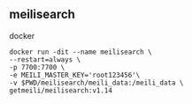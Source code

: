 ## meilisearch

docker

```shell
docker run -dit --name meilisearch \
--restart=always \
-p 7700:7700 \
-e MEILI_MASTER_KEY='root123456'\
-v $PWD/meilisearch/meili_data:/meili_data \
getmeili/meilisearch:v1.14
```
